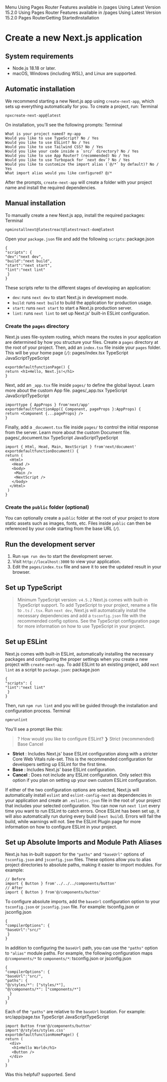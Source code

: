 Menu
Using Pages Router
Features available in /pages
Using Latest Version
15.2.0
Using Pages Router
Features available in /pages
Using Latest Version
15.2.0
Pages RouterGetting StartedInstallation
# Create a new Next.js application
## System requirements
  * Node.js 18.18 or later.
  * macOS, Windows (including WSL), and Linux are supported.


## Automatic installation
We recommend starting a new Next.js app using `create-next-app`, which sets up everything automatically for you. To create a project, run:
Terminal
```
npxcreate-next-app@latest
```

On installation, you'll see the following prompts:
Terminal
```
What is your project named? my-app
Would you like to use TypeScript? No / Yes
Would you like to use ESLint? No / Yes
Would you like to use Tailwind CSS? No / Yes
Would you like your code inside a `src/` directory? No / Yes
Would you like to use App Router? (recommended) No / Yes
Would you like to use Turbopack for `next dev`? No / Yes
Would you like to customize the import alias (`@/*` by default)? No / Yes
What import alias would you like configured? @/*
```

After the prompts, `create-next-app` will create a folder with your project name and install the required dependencies.
## Manual installation
To manually create a new Next.js app, install the required packages:
Terminal
```
npminstallnext@latestreact@latestreact-dom@latest
```

Open your `package.json` file and add the following `scripts`:
package.json
```
{
"scripts": {
"dev":"next dev",
"build":"next build",
"start":"next start",
"lint":"next lint"
 }
}
```

These scripts refer to the different stages of developing an application:
  * `dev`: runs `next dev` to start Next.js in development mode.
  * `build`: runs `next build` to build the application for production usage.
  * `start`: runs `next start` to start a Next.js production server.
  * `lint`: runs `next lint` to set up Next.js' built-in ESLint configuration.


### Create the `pages` directory
Next.js uses file-system routing, which means the routes in your application are determined by how you structure your files.
Create a `pages` directory at the root of your project. Then, add an `index.tsx` file inside your `pages` folder. This will be your home page (`/`):
pages/index.tsx
TypeScript
JavaScriptTypeScript
```
exportdefaultfunctionPage() {
return <h1>Hello, Next.js!</h1>
}
```

Next, add an `_app.tsx` file inside `pages/` to define the global layout. Learn more about the custom App file.
pages/_app.tsx
TypeScript
JavaScriptTypeScript
```
importtype { AppProps } from'next/app'
exportdefaultfunctionApp({ Component, pageProps }:AppProps) {
return <Component {...pageProps} />
}
```

Finally, add a `_document.tsx` file inside `pages/` to control the initial response from the server. Learn more about the custom Document file.
pages/_document.tsx
TypeScript
JavaScriptTypeScript
```
import { Html, Head, Main, NextScript } from'next/document'
exportdefaultfunctionDocument() {
return (
  <Html>
   <Head />
   <body>
    <Main />
    <NextScript />
   </body>
  </Html>
 )
}
```

### Create the `public` folder (optional)
You can optionally create a `public` folder at the root of your project to store static assets such as images, fonts, etc. Files inside `public` can then be referenced by your code starting from the base URL (`/`).
## Run the development server
  1. Run `npm run dev` to start the development server.
  2. Visit `http://localhost:3000` to view your application.
  3. Edit the `pages/index.tsx` file and save it to see the updated result in your browser.


## Set up TypeScript
> Minimum TypeScript version: `v4.5.2`
Next.js comes with built-in TypeScript support. To add TypeScript to your project, rename a file to `.ts` / `.tsx`. Run `next dev`, Next.js will automatically install the necessary dependencies and add a `tsconfig.json` file with the recommended config options.
See the TypeScript configuration page for more information on how to use TypeScript in your project.
## Set up ESLint
Next.js comes with built-in ESLint, automatically installing the necessary packages and configuring the proper settings when you create a new project with `create-next-app`.
To add ESLint to an existing project, add `next lint` as a script to `package.json`:
package.json
```
{
"scripts": {
"lint":"next lint"
 }
}
```

Then, run `npm run lint` and you will be guided through the installation and configuration process.
Terminal
```
npmrunlint
```

You'll see a prompt like this:
> ? How would you like to configure ESLint?
> ❯ Strict (recommended) Base Cancel
  * **Strict** : Includes Next.js' base ESLint configuration along with a stricter Core Web Vitals rule-set. This is the recommended configuration for developers setting up ESLint for the first time.
  * **Base** : Includes Next.js' base ESLint configuration.
  * **Cancel** : Does not include any ESLint configuration. Only select this option if you plan on setting up your own custom ESLint configuration.


If either of the two configuration options are selected, Next.js will automatically install `eslint` and `eslint-config-next` as dependencies in your application and create an `.eslintrc.json` file in the root of your project that includes your selected configuration.
You can now run `next lint` every time you want to run ESLint to catch errors. Once ESLint has been set up, it will also automatically run during every build (`next build`). Errors will fail the build, while warnings will not.
See the ESLint Plugin page for more information on how to configure ESLint in your project.
## Set up Absolute Imports and Module Path Aliases
Next.js has in-built support for the `"paths"` and `"baseUrl"` options of `tsconfig.json` and `jsconfig.json` files. These options allow you to alias project directories to absolute paths, making it easier to import modules. For example:
```
// Before
import { Button } from'../../../components/button'
// After
import { Button } from'@/components/button'
```

To configure absolute imports, add the `baseUrl` configuration option to your `tsconfig.json` or `jsconfig.json` file. For example:
tsconfig.json or jsconfig.json
```
{
"compilerOptions": {
"baseUrl":"src/"
 }
}
```

In addition to configuring the `baseUrl` path, you can use the `"paths"` option to `"alias"` module paths.
For example, the following configuration maps `@/components/*` to `components/*`:
tsconfig.json or jsconfig.json
```
{
"compilerOptions": {
"baseUrl":"src/",
"paths": {
"@/styles/*": ["styles/*"],
"@/components/*": ["components/*"]
  }
 }
}
```

Each of the `"paths"` are relative to the `baseUrl` location. For example:
src/app/page.tsx
TypeScript
JavaScriptTypeScript
```
import Button from'@/components/button'
import'@/styles/styles.css'
exportdefaultfunctionHomePage() {
return (
  <div>
   <h1>Hello World</h1>
   <Button />
  </div>
 )
}
```

Was this helpful?
supported.
Send
